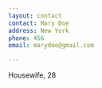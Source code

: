 ```yaml
---
layout: contact
contact: Mary Doe
address: New York
phone: 456
email: marydoe@gmail.com

---
```

Housewife, 28